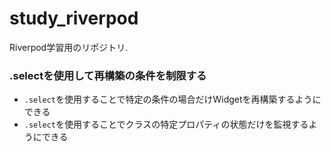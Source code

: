 # study_riverpod

Riverpod学習用のリポジトリ.

### .selectを使用して再構築の条件を制限する

* `.select`を使用することで特定の条件の場合だけWidgetを再構築するようにできる
* `.select`を使用することでクラスの特定プロパティの状態だけを監視するようにできる
